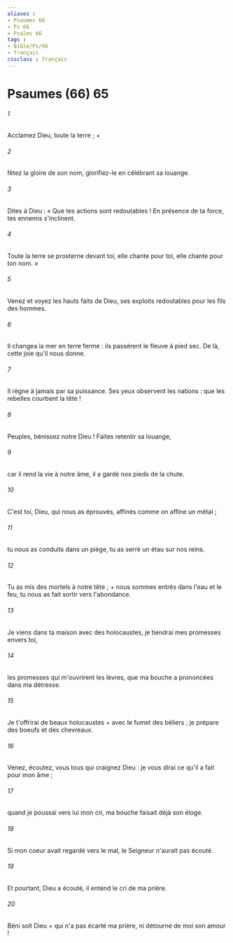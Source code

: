 ```yaml
---
aliases : 
- Psaumes 66
- Ps 66
- Psalms 66
tags : 
- Bible/Ps/66
- français
cssclass : français
---
```


# Psaumes (66) 65

###### 1
Acclamez Dieu, toute la terre ; +
###### 2
fêtez la gloire de son nom, glorifiez-le en célébrant sa louange.
###### 3
Dites à Dieu : « Que tes actions sont redoutables ! En présence de ta force, tes ennemis s'inclinent.
###### 4
Toute la terre se prosterne devant toi, elle chante pour toi, elle chante pour ton nom. »
###### 5
Venez et voyez les hauts faits de Dieu, ses exploits redoutables pour les fils des hommes.
###### 6
Il changea la mer en terre ferme : ils passèrent le fleuve à pied sec. De là, cette joie qu'il nous donne.
###### 7
Il règne à jamais par sa puissance. Ses yeux observent les nations : que les rebelles courbent la tête !
###### 8
Peuples, bénissez notre Dieu ! Faites retentir sa louange,
###### 9
car il rend la vie à notre âme, il a gardé nos pieds de la chute.
###### 10
C'est toi, Dieu, qui nous as éprouvés, affinés comme on affine un métal ;
###### 11
tu nous as conduits dans un piège, tu as serré un étau sur nos reins.
###### 12
Tu as mis des mortels à notre tête ; + nous sommes entrés dans l'eau et le feu, tu nous as fait sortir vers l'abondance.
###### 13
Je viens dans ta maison avec des holocaustes, je tiendrai mes promesses envers toi,
###### 14
les promesses qui m'ouvrirent les lèvres, que ma bouche a prononcées dans ma détresse.
###### 15
Je t'offrirai de beaux holocaustes + avec le fumet des béliers ; je prépare des boeufs et des chevreaux.
###### 16
Venez, écoutez, vous tous qui craignez Dieu : je vous dirai ce qu'il a fait pour mon âme ;
###### 17
quand je poussai vers lui mon cri, ma bouche faisait déjà son éloge.
###### 18
Si mon coeur avait regardé vers le mal, le Seigneur n'aurait pas écouté.
###### 19
Et pourtant, Dieu a écouté, il entend le cri de ma prière.
###### 20
Béni soit Dieu + qui n'a pas écarté ma prière, ni détourné de moi son amour !
